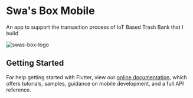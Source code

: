 # Swa's Box Mobile
An app to support the transaction process of IoT Based Trash Bank that I build  

![swas-box-logo](https://github.com/kadalcj/bank-sampah-mobile/blob/master/assets/app_logo.png)

## Getting Started

For help getting started with Flutter, view our
[online documentation](https://flutter.dev/docs), which offers tutorials,
samples, guidance on mobile development, and a full API reference.
